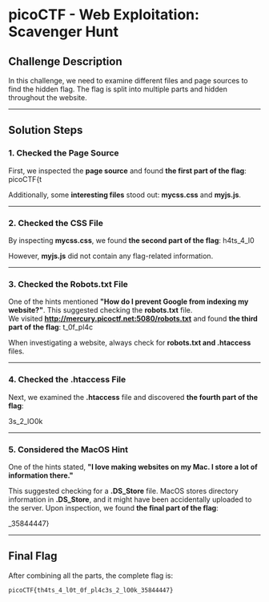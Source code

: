 # picoCTF - Web Exploitation: Scavenger Hunt

## Challenge Description  
In this challenge, we need to examine different files and page sources to find the hidden flag. The flag is split into multiple parts and hidden throughout the website.  

---  

## Solution Steps  

###  1. Checked the Page Source  
First, we inspected the **page source** and found **the first part of the flag**:  picoCTF{t


Additionally, some **interesting files** stood out: **mycss.css** and **myjs.js**.  

---  

### 2. Checked the CSS File  
By inspecting **mycss.css**, we found **the second part of the flag**:  h4ts_4_l0


However, **myjs.js** did not contain any flag-related information.  

---  

###  3. Checked the Robots.txt File  
One of the hints mentioned **"How do I prevent Google from indexing my website?"**. This suggested checking the **robots.txt** file.  
We visited **http://mercury.picoctf.net:5080/robots.txt** and found **the third part of the flag**:  t_0f_pl4c


When investigating a website, always check for **robots.txt and .htaccess** files.  

---  

###  4. Checked the .htaccess File  
Next, we examined the **.htaccess** file and discovered **the fourth part of the flag**:  

3s_2_lO0k


---  

###  5. Considered the MacOS Hint  
One of the hints stated, **"I love making websites on my Mac. I store a lot of information there."**  

This suggested checking for a **.DS_Store** file. MacOS stores directory information in **.DS_Store**, and it might have been accidentally uploaded to the server. Upon inspection, we found **the final part of the flag**:  

_35844447}


---  

##  Final Flag  
After combining all the parts, the complete flag is:  
  ```
picoCTF{th4ts_4_l0t_0f_pl4c3s_2_lO0k_35844447}
  ```
